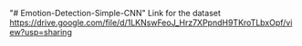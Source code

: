 "# Emotion-Detection-Simple-CNN" 
Link for the dataset https://drive.google.com/file/d/1LKNswFeoJ_Hrz7XPpndH9TKroTLbxOpf/view?usp=sharing
